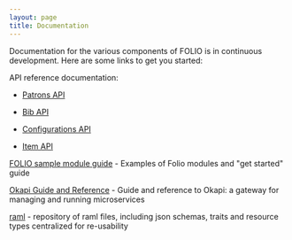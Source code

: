 ```yaml
---
layout: page
title: Documentation
---
```


Documentation for the various components of FOLIO is in continuous development.
Here are some links to get you started:

API reference documentation:

* [Patrons API](http://foliodocs.s3-website-us-east-1.amazonaws.com/raml/dist/patrons.html)

* [Bib API](http://foliodocs.s3-website-us-east-1.amazonaws.com/raml/dist/bibs.html)

* [Configurations API](http://foliodocs.s3-website-us-east-1.amazonaws.com/raml/dist/config.html)

* [Item API](http://foliodocs.s3-website-us-east-1.amazonaws.com/raml/dist/items.html)

[FOLIO sample module guide](https://github.com/folio-org/folio-sample-modules) -
Examples of Folio modules and "get started" guide

[Okapi Guide and Reference](https://github.com/folio-org/okapi/blob/master/doc/guide.md) -
Guide and reference to Okapi: a gateway for managing and running microservices

[raml](https://github.com/folio-org/raml) -
repository of raml files, including json schemas, traits and resource types centralized for re-usability

<!--
TODO add link to Stripes docs
-->



